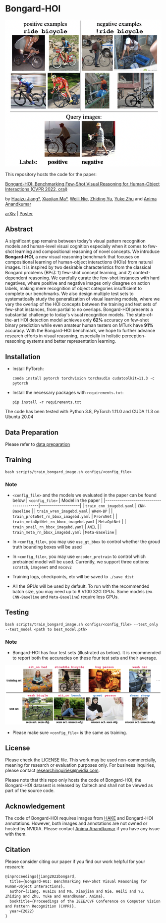 Bongard-HOI
===
<p align="center"><img width="540" src="./assets/overview.png"></p>

This repository hosts the code for the paper:

[Bongard-HOI: Benchmarking Few-Shot Visual Reasoning for Human-Object Interactions (CVPR 2022, oral)](https://web.cs.ucla.edu/~xm/file/bongardhoi_cvpr22.pdf)

by [Huaizu Jiang*](https://jianghz.me/), [Xiaojian Ma*](http://web.cs.ucla.edu/~xm), [Weili Nie](https://weilinie.github.io/), [Zhiding Yu](https://chrisding.github.io/), [Yuke Zhu](https://www.cs.utexas.edu/~yukez/) and [Anima Anandkumar](http://tensorlab.cms.caltech.edu/users/anima/)

[arXiv](http://arxiv.org/abs/2205.13803) | [Poster](https://web.cs.ucla.edu/~xm/file/bongardhoi_cvpr22_poster.pdf)

## Abstract

A significant gap remains between today's visual pattern recognition models and human-level visual cognition especially when it comes to few-shot learning and compositional reasoning of novel concepts. We introduce **Bongard-HOI**, a new visual reasoning benchmark that focuses on compositional learning of human-object interactions (HOIs) from natural images. It is inspired by two desirable characteristics from the classical Bongard problems (BPs): 1) few-shot concept learning, and 2) context-dependent reasoning. We carefully curate the few-shot instances with hard negatives, where positive and negative images only disagree on action labels, making mere recognition of object categories insufficient to complete our benchmarks. We also design multiple test sets to systematically study the generalization of visual learning models, where we vary the overlap of the HOI concepts between the training and test sets of few-shot instances, from partial to no overlaps. Bongard-HOI presents a substantial challenge to today's visual recognition models. The state-of-the-art HOI detection model achieves only **62%** accuracy on few-shot binary prediction while even amateur human testers on MTurk have **91%** accuracy. With the Bongard-HOI benchmark, we hope to further advance research efforts in visual reasoning, especially in holistic perception-reasoning systems and better representation learning.

## Installation

- Install PyTorch:
    ```shell
    conda install pytorch torchvision torchaudio cudatoolkit=11.3 -c pytorch
    ```

- Install the necessary packages with `requirements.txt`:
    ```shell
    pip install -r requirements.txt
    ```

The code has been tested with Python 3.8, PyTorch 1.11.0 and CUDA 11.3 on Ubuntu 20.04

##  Data Preparation

Please refer to [data preparation](assets/dataset.md)

## Training

```shell
bash scripts/train_bongard_image.sh configs/<config_file>
```

### Note

- `<config_file>` and the models we evaluated in the paper can be found below
    | `<config_file>`                         | Model in the paper |
    |-----------------------------------------|--------------------|
    | `train_cnn_imagebd.yaml`                | `CNN-Baseline`     |
    | `train_wren_imagebd.yaml`               | `WReN-BP`          |
    | `train_protoNet_rn_bbox_imagebd.yaml`   | `ProroNet`         |
    | `train_metaOptNet_rn_bbox_imagebd.yaml` | `MetaOptNet`       |
    | `train_snail_rn_bbox_imagebd.yaml`      | `ANIL`             |
    | `train_meta_rn_bbox_imagebd.yaml`       | `Meta-Baseline`    |

- In `<config_file>`, you may use `use_gt_bbox` to control whether the groud truth bounding boxes will be used

- In `<config_file>`, you may use `encoder_pretrain` to control which pretrained model will be used. Currently, we support three options: `scratch`, `imagenet` and `mocov2`

- Training logs, checkpoints, etc will be saved to `./save_dist`

- All the GPUs will be used by default. To run with the recommended batch size, you may need up to 8 V100 32G GPUs. Some models (ex. `CNN-Baseline` and `Meta-Baseline`) require less GPUs.

## Testing

```shell
bash scripts/train_bongard_image.sh configs/<config_file> --test_only --test_model <path to best_model.pth>
```

### Note

- Bongard-HOI has four test sets (illustrated as below). It is recommended to report both the accuracies on these four test sets and their average.

<p align="center"><img src="./assets/generalization_test.png"></p>


- Please make sure `<config_file>` is the same as training.

## License

Please check the LICENSE file. This work may be used non-commercially, meaning for research or evaluation purposes only. For business inquiries, please contact researchinquiries@nvidia.com.

Please note that this repo only hosts the code of Bongard-HOI, the Bongard-HOI datasest is released by Caltech and shall not be viewed as part of the source code.

## Acknowledgement

The code of Bongard-HOI requires images from [HAKE](http://hake-mvig.cn/) and Bongard-HOI annotations. However, both images and annotations are not owned or hosted by NVIDIA. Please contact [Anima Anandkumar](mailto:anima@caltech.edu) if you have any issue with them.

## Citation

Please consider citing our paper if you find our work helpful for your research:

```
@inproceedings{jiang2022bongard,
  title={Bongard-HOI: Benchmarking Few-Shot Visual Reasoning for Human-Object Interactions},
  author={Jiang, Huaizu and Ma, Xiaojian and Nie, Weili and Yu, Zhiding and Zhu, Yuke and Anandkumar, Anima},
  booktitle={Proceedings of the IEEE/CVF Conference on Computer Vision and Pattern Recognition (CVPR)},
  year={2022}
}
```
